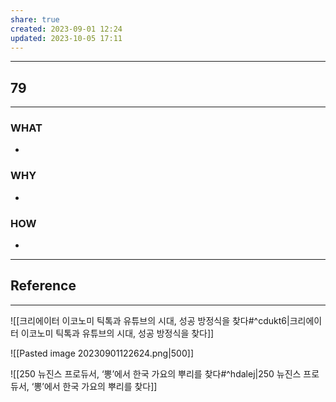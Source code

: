 ```yaml
---
share: true
created: 2023-09-01 12:24
updated: 2023-10-05 17:11
---
```


---
## 79
---
### WHAT
- 
### WHY
- 
### HOW
- 
---

## Reference
---
![[크리에이터 이코노미  틱톡과 유튜브의 시대, 성공 방정식을 찾다#^cdukt6|크리에이터 이코노미  틱톡과 유튜브의 시대, 성공 방정식을 찾다]]

![[Pasted image 20230901122624.png|500]]

![[250  뉴진스 프로듀서, ‘뽕’에서 한국 가요의 뿌리를 찾다#^hdalej|250  뉴진스 프로듀서, ‘뽕’에서 한국 가요의 뿌리를 찾다]]
